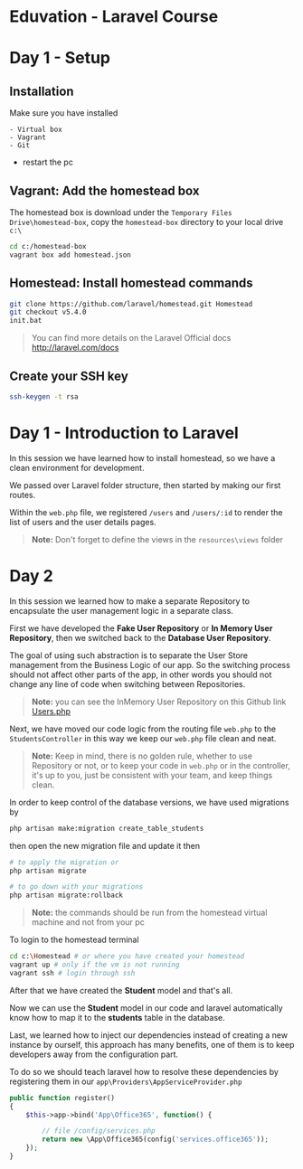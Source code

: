 Eduvation - Laravel Course
============================

# Day 1 - Setup

## Installation
Make sure you have installed 

    - Virtual box
    - Vagrant
    - Git 

- restart the pc

## Vagrant: Add the homestead box 
The homestead box is download under the `Temporary Files Drive\homestead-box`, copy the `homestead-box` directory to your local drive `c:\`

```sh
cd c:/homestead-box
vagrant box add homestead.json
```

## Homestead: Install homestead commands

```sh
git clone https://github.com/laravel/homestead.git Homestead
git checkout v5.4.0
init.bat
```

> You can find more details on the Laravel Official docs http://laravel.com/docs

## Create your SSH key
```sh
ssh-keygen -t rsa 
```

# Day 1 - Introduction to Laravel
In this session we have learned how to install homestead, so we have a clean environment for development.

We passed over Laravel folder structure, then started by making our first routes.

Within the `web.php` file, we registered `/users` and `/users/:id` to render the list of users and the user details pages.

> **Note:** Don't forget to define the views in the `resources\views` folder


# Day 2
In this session we learned how to make a separate Repository to encapsulate the user management logic in a separate class.

First we have developed the **Fake User Repository** or **In Memory User Repository**, then we switched back to the **Database User Repository**. 

The goal of using such abstraction is to separate the User Store management from the Business Logic of our app. So the switching  process should not affect other parts of the app, in other words you should not change any line of code when switching between Repositories.

> **Note:** you can see the InMemory User Repository on this Github link [Users.php](https://github.com/formatech/eduvation/blob/46cb5f60ba784b193597c33f7ca06cf855d506f8/app/Repositories/Users.php)

Next, we have moved our code logic from the routing file `web.php` to the `StudentsController` in this way we keep our `web.php` file clean and neat.


> **Note:** Keep in mind, there is no golden rule, whether to use Repository or not, or to keep your code in `web.php` or in the controller, it's up to you, just be consistent with your team, and keep things clean.

In order to keep control of the database versions, we have used migrations by

```sh
php artisan make:migration create_table_students
```

then open the new migration file and update it then

```sh
# to apply the migration or 
php artisan migrate 

# to go down with your migrations
php artisan migrate:rollback
```

> **Note:** the commands should be run from the homestead virtual machine and not from your pc

To login to the homestead terminal

```sh
cd c:\Homestead # or where you have created your homestead
vagrant up # only if the vm is not running
vagrant ssh # login through ssh
```

After that we have created the **Student** model and that's all.

Now we can use the **Student** model in our code and laravel automatically know how to map it to the **students** table in the database.


Last, we learned how to inject our dependencies instead of creating a new instance by ourself, this approach has many benefits, one of them is to keep developers away from the configuration part.

To do so we should teach laravel how to resolve these dependencies by registering them in our `app\Providers\AppServiceProvider.php`

```php
public function register()
{
    $this->app->bind('App\Office365', function() {

        // file /config/services.php
        return new \App\Office365(config('services.office365'));
    });
}
```


